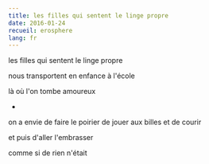 ```yaml
---
title: les filles qui sentent le linge propre
date: 2016-01-24
recueil: erosphere
lang: fr
---
```


les filles qui sentent le linge propre

nous transportent en enfance
à l'école

là où l'on tombe amoureux

*

on a envie de faire le poirier
de jouer aux billes et de courir

et puis d'aller l'embrasser

comme si de rien n'était
